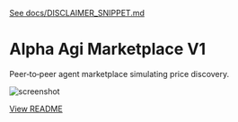 [See docs/DISCLAIMER_SNIPPET.md](../DISCLAIMER_SNIPPET.md)

# Alpha Agi Marketplace V1

Peer‑to‑peer agent marketplace simulating price discovery.

![screenshot](https://colab.research.google.com/assets/colab-badge.svg)

[View README](../../alpha_factory_v1/demos/alpha_agi_marketplace_v1/README.md)
